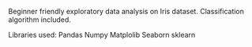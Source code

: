 Beginner friendly exploratory data analysis on Iris dataset. 
Classification algorithm included.

Libraries used:
Pandas
Numpy
Matplolib
Seaborn
sklearn
